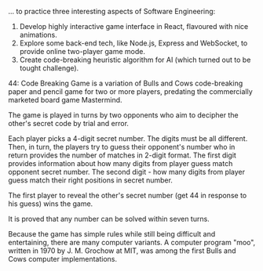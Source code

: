 ... to practice three interesting aspects of Software Engineering: 
1. Develop highly interactive game interface in React, flavoured with nice animations.
2. Explore some back-end tech, like Node.js, Express and WebSocket, to provide online two-player game mode.
3. Create code-breaking heuristic algorithm for AI (which turned out to be tought challenge).

44: Code Breaking Game 
is a variation of Bulls and Cows code-breaking paper and pencil game for two or more players, predating the commercially marketed board game Mastermind.

The game is played in turns by two opponents who aim to decipher the other's secret code by trial and error.

Each player picks a 4-digit secret number. The digits must be all different. 
Then, in turn, the players try to guess their opponent's number who in return provides the number of matches in 2-digit format. 
The first digit provides information about how many digits from player guess match opponent secret number.
The second digit - how many digits from player guess match their right positions in secret number.

The first player to reveal the other's secret number (get 44 in response to his guess) wins the game.

It is proved that any number can be solved within seven turns.

Because the game has simple rules while still being difficult and entertaining, there are many computer variants.
A computer program "moo", written in 1970 by J. M. Grochow at MIT, was among the first Bulls and Cows computer implementations.